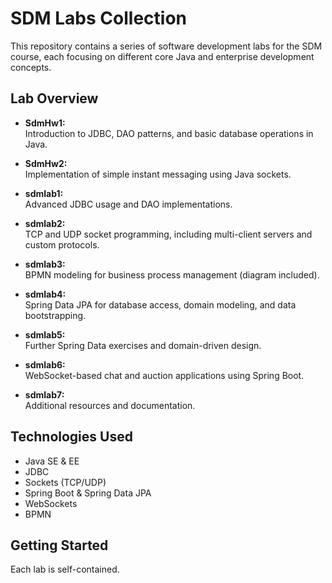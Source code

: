 # SDM Labs Collection

This repository contains a series of software development labs for the SDM course, each focusing on different core Java and enterprise development concepts.

## Lab Overview

- **SdmHw1:**  
  Introduction to JDBC, DAO patterns, and basic database operations in Java.

- **SdmHw2:**  
  Implementation of simple instant messaging using Java sockets.

- **sdmlab1:**  
  Advanced JDBC usage and DAO implementations.

- **sdmlab2:**  
  TCP and UDP socket programming, including multi-client servers and custom protocols.

- **sdmlab3:**  
  BPMN modeling for business process management (diagram included).

- **sdmlab4:**  
  Spring Data JPA for database access, domain modeling, and data bootstrapping.

- **sdmlab5:**  
  Further Spring Data exercises and domain-driven design.

- **sdmlab6:**  
  WebSocket-based chat and auction applications using Spring Boot.

- **sdmlab7:**  
  Additional resources and documentation.

## Technologies Used

- Java SE & EE
- JDBC
- Sockets (TCP/UDP)
- Spring Boot & Spring Data JPA
- WebSockets
- BPMN

## Getting Started

Each lab is self-contained.  

